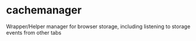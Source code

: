 cachemanager
============

Wrapper/Helper manager for browser storage, including listening to storage events from other tabs
